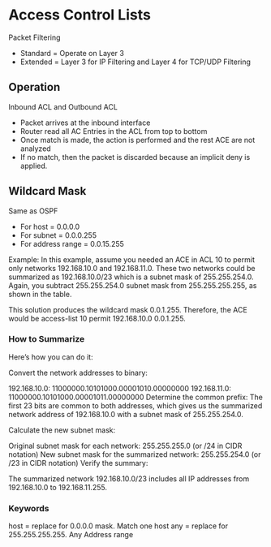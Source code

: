 # Access Control Lists
Packet Filtering
- Standard = Operate on Layer 3
- Extended = Layer 3 for IP Filtering and Layer 4 for TCP/UDP Filtering

## Operation
Inbound ACL and Outbound ACL
- Packet arrives at the inbound interface
- Router read all AC Entries in the ACL from top to bottom
- Once match is made, the action is performed and the rest ACE are not analyzed
- If no match, then the packet is discarded because an implicit deny is applied.

## Wildcard Mask
Same as OSPF
- For host = 0.0.0.0
- For subnet = 0.0.0.255
- For address range = 0.0.15.255

Example: In this example, assume you needed an ACE in ACL 10 to permit only networks 192.168.10.0 and 192.168.11.0. These two networks could be summarized as 192.168.10.0/23 which is a subnet mask of 255.255.254.0. Again, you subtract 255.255.254.0 subnet mask from 255.255.255.255, as shown in the table.

This solution produces the wildcard mask 0.0.1.255. Therefore, the ACE would be access-list 10 permit 192.168.10.0 0.0.1.255.

### How to Summarize
Here’s how you can do it:

Convert the network addresses to binary:

192.168.10.0: 11000000.10101000.00001010.00000000
192.168.11.0: 11000000.10101000.00001011.00000000
Determine the common prefix: The first 23 bits are common to both addresses, which gives us the summarized network address of 192.168.10.0 with a subnet mask of 255.255.254.0.

Calculate the new subnet mask:

Original subnet mask for each network: 255.255.255.0 (or /24 in CIDR notation)
New subnet mask for the summarized network: 255.255.254.0 (or /23 in CIDR notation)
Verify the summary:

The summarized network 192.168.10.0/23 includes all IP addresses from 192.168.10.0 to 192.168.11.255.

### Keywords
host = replace for 0.0.0.0 mask. Match one host
any = replace for 255.255.255.255. Any Address range
